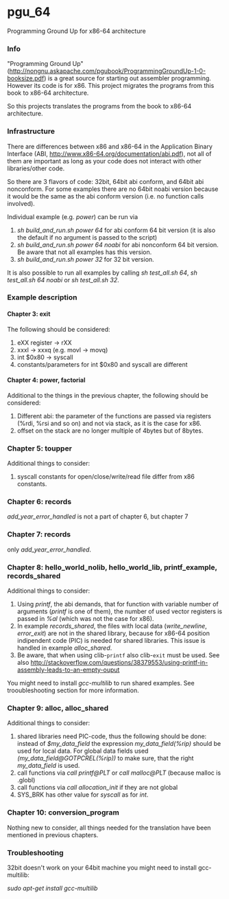 # pgu_64
Programming Ground Up for x86-64 architecture

### Info

"Programming Ground Up" (http://nongnu.askapache.com/pgubook/ProgrammingGroundUp-1-0-booksize.pdf) is a great source for starting out assembler programming. However its code is for x86. This project migrates the programs from this book to x86-64 architecture.

So this projects translates the programs from the book to x86-64 architecture.

### Infrastructure

There are differences between x86 and x86-64 in the Application Binary Interface (ABI,  http://www.x86-64.org/documentation/abi.pdf), not all of them are important as long as your code does not interact with other libraries/other code.

 So there are 3 flavors of code: 32bit, 64bit abi conform, and 64bit abi nonconform. For some examples there are no 64bit noabi version because it would be the same as the abi conform version (i.e. no function calls involved).
 
Individual example (e.g. *power*) can be run via
   1. *sh build_and_run.sh power 64* for abi conform 64 bit version (it is also the default if no argument is passed to the script)
   2. *sh build_and_run.sh power 64 noabi* for abi nonconform 64 bit version. Be aware that not all examples has this version.
   3. *sh build_and_run.sh power 32* for 32 bit version.
   
It is also possible to run all examples by calling  *sh test_all.sh 64*,  *sh test_all.sh 64 noabi* or  *sh test_all.sh 32*.

### Example description

#### Chapter 3: exit
    
The following should be considered:
   1. eXX register -> rXX 
   2. xxxl -> xxxq (e.g. movl -> movq)
   3. int $0x80  -> syscall
   4. constants/parameters for int $0x80 and syscall are different
   

#### Chapter 4:  power, factorial

Additional to the things in the previous chapter, the following should be considered:
   1. Different abi: the parameter of the functions are passed via registers (%rdi, %rsi and so on)  and not via stack, as it is the case for x86.
   2. offset on the stack are no longer multiple of 4bytes but of 8bytes.
   
### Chapter 5: toupper 
Additional things to consider:
   1. syscall constants for open/close/write/read file differ from x86 constants.
   
### Chapter 6: records 
*add_year_error_handled* is not a part of chapter 6, but chapter 7
   
### Chapter 7: records
only *add_year_error_handled*.
   
### Chapter 8: hello_world_nolib, hello_world_lib, printf_example, records_shared
Additional things to consider:
   1. Using *printf*, the abi demands, that for function with variable number of arguments (*printf* is one of them), the number of used vector registers is passed in *%al* (which was not the case for x86).
   2. In example *records_shared*, the files with local data (*write_newline*, *error_exit*) are not in the shared library, because for x86-64 position indipendent code (PIC) is needed for shared libraries. This issue is handled in example *alloc_shared*.
   3. Be aware, that when using clib-`printf` also clib-`exit` must be used. See also http://stackoverflow.com/questions/38379553/using-printf-in-assembly-leads-to-an-empty-ouput

You might need to install *gcc-multilib* to run shared examples. See trooubleshooting section for more information.

### Chapter 9: alloc, alloc_shared
Additional things to consider: 
  1. shared libraries need PIC-code, thus the following should be done: instead of *$my_data_field* the expression *my_data_field(%rip)* should be used for local data. For global data fields used *(my_data_field@GOTPCREL(%rip))* to make sure, that the right *my_data_field* is used.
  2. call functions via *call printf@PLT* or *call malloc@PLT* (because malloc is .globl)
  3. call functions via *call allocation_init* if they are not global
  4. SYS_BRK has other value for *syscall* as for *int*.

### Chapter 10: conversion_program
Nothing new to consider, all things needed for the translation have been mentioned in previous chapters.


### Troubleshooting

32bit doesn't work on your 64bit machine you might need to install gcc-multilib:

*sudo apt-get install gcc-multilib*

